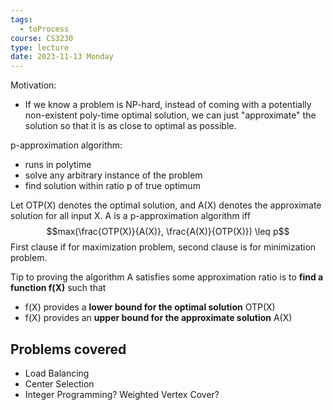 ```yaml
---
tags:
  - toProcess
course: CS3230
type: lecture
date: 2023-11-13 Monday
---
```


Motivation:
- If we know a problem is NP-hard, instead of coming with a potentially non-existent poly-time optimal solution, we can just "approximate" the solution so that it is as close to optimal as possible.

p-approximation algorithm:
- runs in polytime
- solve any arbitrary instance of the problem
- find solution within ratio p of true optimum

Let OTP(X) denotes the optimal solution, and A(X) denotes the approximate solution for all input X. A is a p-approximation algorithm iff $$max(\frac{OTP(X)}{A(X)}, \frac{A(X)}{OTP(X)}) \leq p$$
First clause if for maximization problem, second clause is for minimization problem.

Tip to proving the algorithm A satisfies some approximation ratio is to **find a function f(X)** such that 
- f(X) provides a **lower bound for the optimal solution** OTP(X)
- f(X) provides an **upper bound for the approximate solution** A(X)


## Problems covered

- Load Balancing
- Center Selection
- Integer Programming? Weighted Vertex Cover?